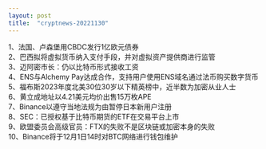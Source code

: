 ```yaml
---
layout: post
title:  "cryptnews-20221130"
---
```

1、法国、卢森堡用CBDC发行1亿欧元债券  
2、巴西拟将虚拟货币纳入支付手段，并对虚拟资产提供商进行监管  
3、迈阿密市长：仍以比特币形式接收工资  
4、ENS与Alchemy Pay达成合作，支持用户使用ENS域名通过法币购买数字货币  
5、福布斯2023年度北美30位30岁以下精英榜中，近半数为加密从业人士  
6、黄立成地址以4.21美元均价出售15万枚APE  
7、Binance以遵守当地法规为由暂停日本新用户注册  
8、SEC：已授权基于比特币期货的ETF在交易平台上市  
9、欧盟委员会高级官员：FTX的失败不是区块链或加密本身的失败  
10、Binance将于12月1日14时对BTC网络进行钱包维护  
